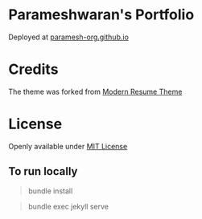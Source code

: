 # Parameshwaran's Portfolio
 Deployed at [paramesh-org.github.io](https://paramesh-org.github.io)

# Credits
The theme was forked from [Modern Resume Theme](https://github.com/sproogen/modern-resume-theme)

# License
Openly available under [MIT License](https://opensource.org/licenses/MIT)


## To run locally
> bundle install

> bundle exec jekyll serve